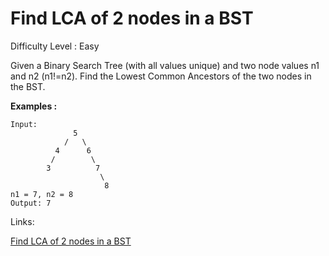 # Find LCA of 2 nodes in a BST

Difficulty Level : Easy

Given a Binary Search Tree (with all values unique) and two node values n1 and n2 (n1!=n2). Find the Lowest Common Ancestors of the two nodes in the BST.

**Examples :**

```
Input:
              5
            /   \
          4      6
         /        \
        3          7
                    \
                     8
n1 = 7, n2 = 8
Output: 7
```

Links:

[Find LCA of 2 nodes in a BST](https://www.geeksforgeeks.org/problems/lowest-common-ancestor-in-a-bst/1)